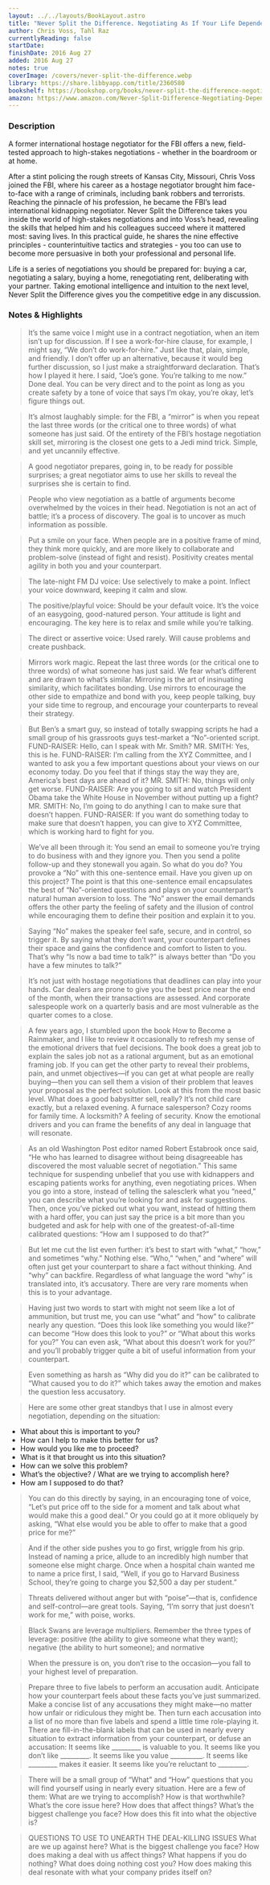 ```yaml
---
layout: ../../layouts/BookLayout.astro
title: "Never Split the Difference. Negotiating As If Your Life Depended On It"
author: Chris Voss, Tahl Raz
currentlyReading: false
startDate: 
finishDate: 2016 Aug 27
added: 2016 Aug 27
notes: true
coverImage: /covers/never-split-the-difference.webp
library: https://share.libbyapp.com/title/2360580
bookshelf: https://bookshop.org/books/never-split-the-difference-negotiating-as-if-your-life-depended-on-it/9780062407801
amazon: https://www.amazon.com/Never-Split-Difference-Negotiating-Depended/dp/0062407805
---
```


### Description
A former international hostage negotiator for the FBI offers a new, field-tested approach to high-stakes negotiations - whether in the boardroom or at home.

After a stint policing the rough streets of Kansas City, Missouri, Chris Voss joined the FBI, where his career as a hostage negotiator brought him face-to-face with a range of criminals, including bank robbers and terrorists. Reaching the pinnacle of his profession, he became the FBI’s lead international kidnapping negotiator. Never Split the Difference takes you inside the world of high-stakes negotiations and into Voss’s head, revealing the skills that helped him and his colleagues succeed where it mattered most: saving lives. In this practical guide, he shares the nine effective principles - counterintuitive tactics and strategies - you too can use to become more persuasive in both your professional and personal life.

Life is a series of negotiations you should be prepared for: buying a car, negotiating a salary, buying a home, renegotiating rent, deliberating with your partner. Taking emotional intelligence and intuition to the next level, Never Split the Difference gives you the competitive edge in any discussion.

### Notes & Highlights
> It’s the same voice I might use in a contract negotiation, when an item isn’t up for discussion. If I see a work-for-hire clause, for example, I might say, “We don’t do work-for-hire.” Just like that, plain, simple, and friendly. I don’t offer up an alternative, because it would beg further discussion, so I just make a straightforward declaration. That’s how I played it here. I said, “Joe’s gone. You’re talking to me now.” Done deal. You can be very direct and to the point as long as you create safety by a tone of voice that says I’m okay, you’re okay, let’s figure things out.

> It’s almost laughably simple: for the FBI, a “mirror” is when you repeat the last three words (or the critical one to three words) of what someone has just said. Of the entirety of the FBI’s hostage negotiation skill set, mirroring is the closest one gets to a Jedi mind trick. Simple, and yet uncannily effective.

> A good negotiator prepares, going in, to be ready for possible surprises; a great negotiator aims to use her skills to reveal the surprises she is certain to find.

> People who view negotiation as a battle of arguments become overwhelmed by the voices in their head. Negotiation is not an act of battle; it’s a process of discovery. The goal is to uncover as much information as possible.

> Put a smile on your face. When people are in a positive frame of mind, they think more quickly, and are more likely to collaborate and problem-solve (instead of fight and resist). Positivity creates mental agility in both you and your counterpart.

> The late-night FM DJ voice: Use selectively to make a point. Inflect your voice downward, keeping it calm and slow.

> The positive/playful voice: Should be your default voice. It’s the voice of an easygoing, good-natured person. Your attitude is light and encouraging. The key here is to relax and smile while you’re talking.

> The direct or assertive voice: Used rarely. Will cause problems and create pushback.

> Mirrors work magic. Repeat the last three words (or the critical one to three words) of what someone has just said. We fear what’s different and are drawn to what’s similar. Mirroring is the art of insinuating similarity, which facilitates bonding. Use mirrors to encourage the other side to empathize and bond with you, keep people talking, buy your side time to regroup, and encourage your counterparts to reveal their strategy.

> But Ben’s a smart guy, so instead of totally swapping scripts he had a small group of his grassroots guys test-market a “No”-oriented script. FUND-RAISER: Hello, can I speak with Mr. Smith? MR. SMITH: Yes, this is he. FUND-RAISER: I’m calling from the XYZ Committee, and I wanted to ask you a few important questions about your views on our economy today. Do you feel that if things stay the way they are, America’s best days are ahead of it? MR. SMITH: No, things will only get worse. FUND-RAISER: Are you going to sit and watch President Obama take the White House in November without putting up a fight? MR. SMITH: No, I’m going to do anything I can to make sure that doesn’t happen. FUND-RAISER: If you want do something today to make sure that doesn’t happen, you can give to XYZ Committee, which is working hard to fight for you.

> We’ve all been through it: You send an email to someone you’re trying to do business with and they ignore you. Then you send a polite follow-up and they stonewall you again. So what do you do? You provoke a “No” with this one-sentence email. Have you given up on this project? The point is that this one-sentence email encapsulates the best of “No”-oriented questions and plays on your counterpart’s natural human aversion to loss. The “No” answer the email demands offers the other party the feeling of safety and the illusion of control while encouraging them to define their position and explain it to you.

> Saying “No” makes the speaker feel safe, secure, and in control, so trigger it. By saying what they don’t want, your counterpart defines their space and gains the confidence and comfort to listen to you. That’s why “Is now a bad time to talk?” is always better than “Do you have a few minutes to talk?”

> It’s not just with hostage negotiations that deadlines can play into your hands. Car dealers are prone to give you the best price near the end of the month, when their transactions are assessed. And corporate salespeople work on a quarterly basis and are most vulnerable as the quarter comes to a close.

> A few years ago, I stumbled upon the book How to Become a Rainmaker, and I like to review it occasionally to refresh my sense of the emotional drivers that fuel decisions. The book does a great job to explain the sales job not as a rational argument, but as an emotional framing job. If you can get the other party to reveal their problems, pain, and unmet objectives—if you can get at what people are really buying—then you can sell them a vision of their problem that leaves your proposal as the perfect solution. Look at this from the most basic level. What does a good babysitter sell, really? It’s not child care exactly, but a relaxed evening. A furnace salesperson? Cozy rooms for family time. A locksmith? A feeling of security. Know the emotional drivers and you can frame the benefits of any deal in language that will resonate.

> As an old Washington Post editor named Robert Estabrook once said, “He who has learned to disagree without being disagreeable has discovered the most valuable secret of negotiation.” This same technique for suspending unbelief that you use with kidnappers and escaping patients works for anything, even negotiating prices. When you go into a store, instead of telling the salesclerk what you “need,” you can describe what you’re looking for and ask for suggestions. Then, once you’ve picked out what you want, instead of hitting them with a hard offer, you can just say the price is a bit more than you budgeted and ask for help with one of the greatest-of-all-time calibrated questions: “How am I supposed to do that?”

> But let me cut the list even further: it’s best to start with “what,” “how,” and sometimes “why.” Nothing else. “Who,” “when,” and “where” will often just get your counterpart to share a fact without thinking. And “why” can backfire. Regardless of what language the word “why” is translated into, it’s accusatory. There are very rare moments when this is to your advantage.

> Having just two words to start with might not seem like a lot of ammunition, but trust me, you can use “what” and “how” to calibrate nearly any question. “Does this look like something you would like?” can become “How does this look to you?” or “What about this works for you?” You can even ask, “What about this doesn’t work for you?” and you’ll probably trigger quite a bit of useful information from your counterpart.

> Even something as harsh as “Why did you do it?” can be calibrated to “What caused you to do it?” which takes away the emotion and makes the question less accusatory.

> Here are some other great standbys that I use in almost every negotiation, depending on the situation:
* What about this is important to you?
* How can I help to make this better for us?
* How would you like me to proceed?
* What is it that brought us into this situation?
* How can we solve this problem?
* What’s the objective? / What are we trying to accomplish here?
* How am I supposed to do that?

> You can do this directly by saying, in an encouraging tone of voice, “Let’s put price off to the side for a moment and talk about what would make this a good deal.” Or you could go at it more obliquely by asking, “What else would you be able to offer to make that a good price for me?”

> And if the other side pushes you to go first, wriggle from his grip. Instead of naming a price, allude to an incredibly high number that someone else might charge. Once when a hospital chain wanted me to name a price first, I said, “Well, if you go to Harvard Business School, they’re going to charge you $2,500 a day per student.”

> Threats delivered without anger but with “poise”—that is, confidence and self-control—are great tools. Saying, “I’m sorry that just doesn’t work for me,” with poise, works.

> Black Swans are leverage multipliers. Remember the three types of leverage: positive (the ability to give someone what they want); negative (the ability to hurt someone); and normative

> When the pressure is on, you don’t rise to the occasion—you fall to your highest level of preparation.

> Prepare three to five labels to perform an accusation audit. Anticipate how your counterpart feels about these facts you’ve just summarized. Make a concise list of any accusations they might make—no matter how unfair or ridiculous they might be. Then turn each accusation into a list of no more than five labels and spend a little time role-playing it. There are fill-in-the-blank labels that can be used in nearly every situation to extract information from your counterpart, or defuse an accusation: It seems like _________ is valuable to you. It seems like you don’t like _________. It seems like you value __________. It seems like _________ makes it easier. It seems like you’re reluctant to _________.

> There will be a small group of “What” and “How” questions that you will find yourself using in nearly every situation. Here are a few of them: What are we trying to accomplish? How is that worthwhile? What’s the core issue here? How does that affect things? What’s the biggest challenge you face? How does this fit into what the objective is?

> QUESTIONS TO USE TO UNEARTH THE DEAL-KILLING ISSUES What are we up against here? What is the biggest challenge you face? How does making a deal with us affect things? What happens if you do nothing? What does doing nothing cost you? How does making this deal resonate with what your company prides itself on?  
